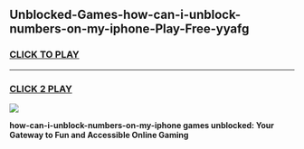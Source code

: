 
## Unblocked-Games-how-can-i-unblock-numbers-on-my-iphone-Play-Free-yyafg
<h3>
<a href="https://premium76.site?title=how-can-i-unblock-numbers-on-my-iphone&ref=23A">CLICK TO PLAY</a></h3>
<hr>

<h3>
<a href="https://premium76.site?title=how-can-i-unblock-numbers-on-my-iphone&ref=23A">CLICK 2 PLAY</a>
  
</h3>

<a href="https://premium76.site?title=how-can-i-unblock-numbers-on-my-iphone&ref=23A"><img src="https://clearcache.store/games.png"></a>


**how-can-i-unblock-numbers-on-my-iphone games unblocked: Your Gateway to Fun and Accessible Online Gaming**
